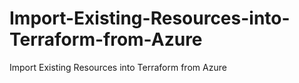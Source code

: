 # Import-Existing-Resources-into-Terraform-from-Azure
Import Existing Resources into Terraform from Azure
